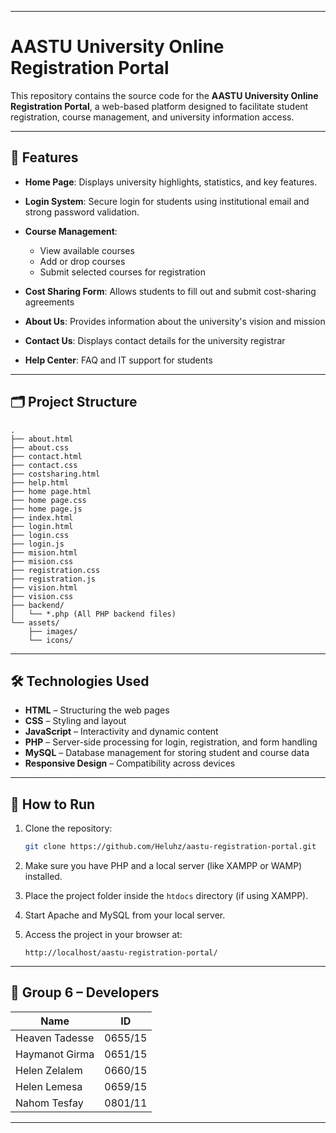 

---

# AASTU University Online Registration Portal

This repository contains the source code for the **AASTU University Online Registration Portal**, a web-based platform designed to facilitate student registration, course management, and university information access.

---

## 🔐 Features

* **Home Page**: Displays university highlights, statistics, and key features.
* **Login System**: Secure login for students using institutional email and strong password validation.
* **Course Management**:

  * View available courses
  * Add or drop courses
  * Submit selected courses for registration
* **Cost Sharing Form**: Allows students to fill out and submit cost-sharing agreements
* **About Us**: Provides information about the university's vision and mission
* **Contact Us**: Displays contact details for the university registrar
* **Help Center**: FAQ and IT support for students

---

## 🗂️ Project Structure

```
.
├── about.html
├── about.css
├── contact.html
├── contact.css
├── costsharing.html
├── help.html
├── home page.html
├── home page.css
├── home page.js
├── index.html
├── login.html
├── login.css
├── login.js
├── mision.html
├── mision.css
├── registration.css
├── registration.js
├── vision.html
├── vision.css
├── backend/
│   └── *.php (All PHP backend files)
└── assets/
    ├── images/
    └── icons/
```

---

## 🛠️ Technologies Used

* **HTML** – Structuring the web pages
* **CSS** – Styling and layout
* **JavaScript** – Interactivity and dynamic content
* **PHP** – Server-side processing for login, registration, and form handling
* **MySQL** – Database management for storing student and course data
* **Responsive Design** – Compatibility across devices

---

## 🚀 How to Run

1. Clone the repository:

   ```bash
   git clone https://github.com/Heluhz/aastu-registration-portal.git
   ```
2. Make sure you have PHP and a local server (like XAMPP or WAMP) installed.
3. Place the project folder inside the `htdocs` directory (if using XAMPP).
4. Start Apache and MySQL from your local server.
5. Access the project in your browser at:

   ```
   http://localhost/aastu-registration-portal/
   ```

---

## 👥 Group 6 – Developers

| Name           | ID      |
| -------------- | ------- |
| Heaven Tadesse | 0655/15 |
| Haymanot Girma | 0651/15 |
| Helen Zelalem  | 0660/15 |
| Helen Lemesa   | 0659/15 |
| Nahom Tesfay   | 0801/11 |

---


